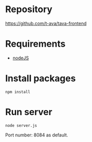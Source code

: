# Repository

https://github.com/t-ava/tava-frontend

# Requirements
* [nodeJS](https://nodejs.org/en/download/)

# Install packages
```
npm install
```

# Run server
```
node server.js
```

Port number: 8084 as default.
